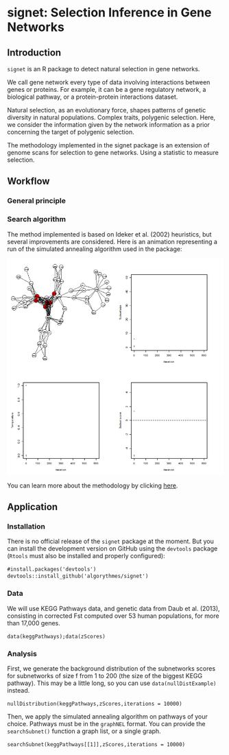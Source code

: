 # signet: Selection Inference in Gene Networks

## Introduction

`signet` is an R package to detect natural selection in gene networks.

We call gene network every type of data involving interactions
between genes or proteins. For example, it can be a gene regulatory network, 
a biological pathway, or a protein-protein interactions dataset.

Natural selection, as an evolutionary force, shapes patterns of genetic
diversity in natural populations. 
Complex traits, polygenic selection. 
Here, we consider the information given by the
network information as a prior concerning the target of polygenic selection.

The methodology implemented in the signet package is an extension of 
genome scans for selection to gene networks. Using a statistic to measure
selection.

## Workflow

### General principle



### Search algorithm

The method implemented is based on Ideker et al. (2002) heuristics, 
but several improvements are considered. Here is an animation representing a 
run of the simulated annealing algorithm used in the package:

![simulatedAnnealing](misc/anim_50fps.gif)

You can learn more about the methodology by clicking [here](misc/methodo.md).

## Application

### Installation

There is no official release of the `signet` package at the moment. 
But you can install the development version on GitHub using the `devtools` 
package (`Rtools` must also be installed and properly configured):

```
#install.packages('devtools')
devtools::install_github('algorythmes/signet')
```

### Data

We will use KEGG Pathways data, and genetic data from Daub et al. (2013), 
consisting in corrected Fst computed over 53 human populations, 
for more than 17,000 genes.

```
data(keggPathways);data(zScores)
```

### Analysis

First, we generate the background distribution of the subnetworks scores 
for subnetworks of size f from 1 to 200 (the size of the biggest KEGG pathway). 
This may be a little long, so you can use `data(nullDistExample)` instead.

```
nullDistribution(keggPathways,zScores,iterations = 10000)
```
Then, we apply the simulated annealing algorithm 
on pathways of your choice. Pathways must be in the `graphNEL` format. 
You can provide the `searchSubnet()` function a graph list, or a single graph.

```
searchSubnet(keggPathways[[1]],zScores,iterations = 10000)
```


